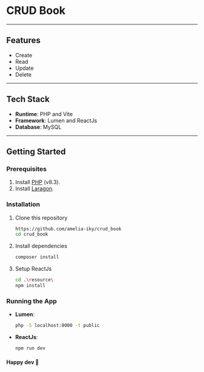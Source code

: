# **CRUD Book**

---

## **Features**

-   Create
-   Read
-   Update
-   Delete

---

## **Tech Stack**

-   **Runtime**: PHP and Vite
-   **Framework**: Lumen and ReactJs
-   **Database**: MySQL

---

## **Getting Started**

### **Prerequisites**

1. Install [PHP](https://www.php.net/downloads.php) (v8.3).
2. Install [Laragon](https://laragon.org/download/).

### **Installation**

1. Clone this repository
    ```bash
    https://github.com/amelia-iky/crud_book
    cd crud_book
    ```
2. Install dependencies
    ```bash
    composer install
    ```
3. Setup ReactJs
    ```bash
    cd .\resource\
    npm install
    ```

### **Running the App**

-   **Lumen**:

    ```bash
    php -S localhost:8000 -t public
    ```

-   **ReactJs**:
    ```bash
    npm run dev
    ```

#### **Happy dev 🙌**

